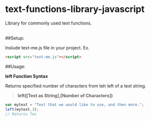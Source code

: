 # text-functions-library-javascript
Library for commonly used text functions.<br /><br />

##Setup:

Inslude text-me.js file in your project.
Ex.

```html
<script src="text-me.js"></script>
```

##Usage:

**left Function Syntax**

Returns specified number of characters from teh left of a text string.

>**left([Text as String],[Number of Characters])**

```javascript
var mytext = "Text that we would like to use, and then more.";
left(mytext,3);
// Returns Tex
```
